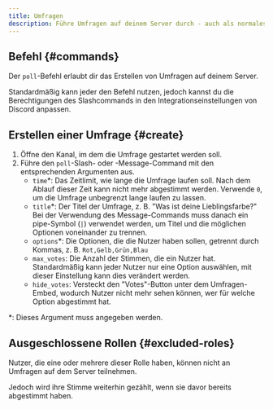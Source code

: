 ```yaml
---
title: Umfragen
description: Führe Umfragen auf deinem Server durch - auch als normales Mitglied.
---
```


## Befehl {#commands}

Der `poll`-Befehl erlaubt dir das Erstellen von Umfragen auf deinem Server.

Standardmäßig kann jeder den Befehl nutzen, jedoch kannst du die Berechtigungen des Slashcommands in den Integrationseinstellungen von Discord anpassen.

## Erstellen einer Umfrage {#create}

1. Öffne den Kanal, im dem die Umfrage gestartet werden soll.
2. Führe den `poll`-Slash- oder -Message-Command mit den entsprechenden Argumenten aus.
	- `time`*: Das Zeitlimit, wie lange die Umfrage laufen soll. Nach dem Ablauf dieser Zeit kann nicht mehr abgestimmt werden. Verwende `0`, um die Umfrage unbegrenzt lange laufen zu lassen.
	- `title`*: Der Titel der Umfrage, z. B. "Was ist deine Lieblingsfarbe?" Bei der Verwendung des Message-Commands muss danach ein pipe-Symbol (` | `) verwendet werden, um Titel und die möglichen Optionen voneinander zu trennen.
	- `options`*: Die Optionen, die die Nutzer haben sollen, getrennt durch Kommas, z. B. `Rot,Gelb,Grün,Blau`
	- `max_votes`: Die Anzahl der Stimmen, die ein Nutzer hat. Standardmäßig kann jeder Nutzer nur eine Option auswählen, mit dieser Einstellung kann dies verändert werden.
	- `hide_votes`: Versteckt den "Votes"-Button unter dem Umfragen-Embed, wodurch Nutzer nicht mehr sehen können, wer für welche Option abgestimmt hat.

\*: Dieses Argument muss angegeben werden.

## Ausgeschlossene Rollen {#excluded-roles}

Nutzer, die eine oder mehrere dieser Rolle haben, können nicht an Umfragen auf dem Server teilnehmen.

Jedoch wird ihre Stimme weiterhin gezählt, wenn sie davor bereits abgestimmt haben.
